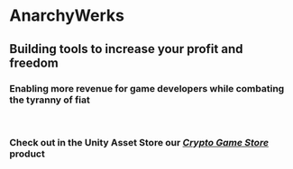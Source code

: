 # AnarchyWerks

## Building tools to increase your profit and freedom

### Enabling more revenue for game developers while combating the tyranny of fiat

<br>

### Check out in the Unity Asset Store our [*Crypto Game Store*](https://u3d.as/3BvW) product

